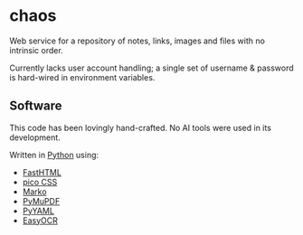 # chaos

Web service for a repository of notes, links, images and files with no intrinsic order.

Currently lacks user account handling; a single set of username & password
is hard-wired in environment variables.

## Software

This code has been lovingly hand-crafted. No AI tools were used in its development.

Written in [Python](https://www.python.org/) using:

- [FastHTML](https://fastht.ml/)
- [pico CSS](https://picocss.com/)
- [Marko](https://marko-py.readthedocs.io/)
- [PyMuPDF](https://pymupdf.readthedocs.io/en/latest/)
- [PyYAML](https://pypi.org/project/PyYAML/)
- [EasyOCR](https://www.jaided.ai/easyocr/)
